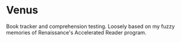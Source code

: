 # Venus
Book tracker and comprehension testing. Loosely based on my fuzzy memories of Renaissance's Accelerated Reader program.
